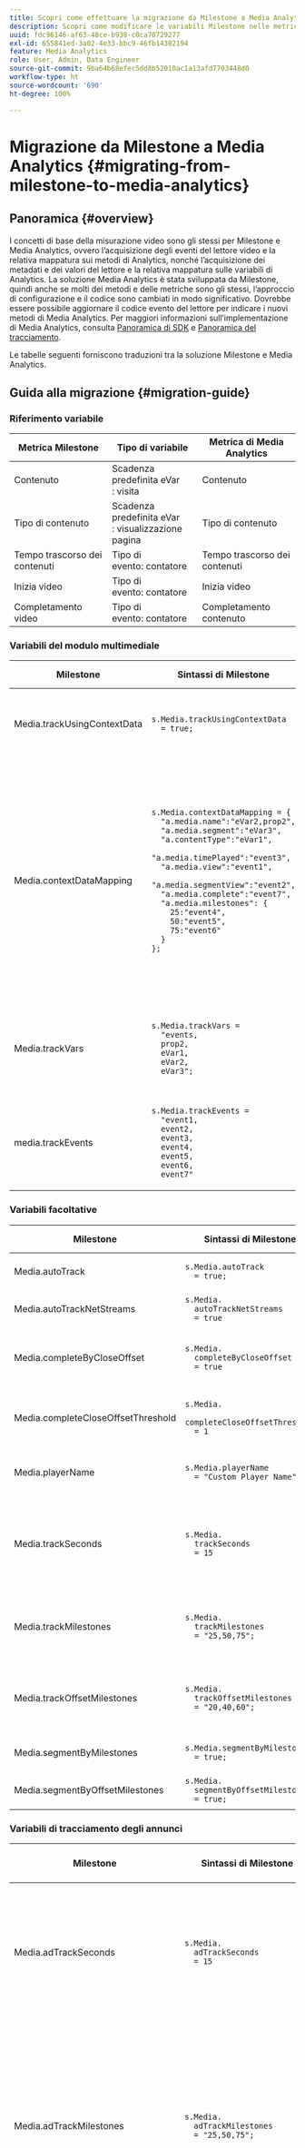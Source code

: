 ```yaml
---
title: Scopri come effettuare la migrazione da Milestone a Media Analytics
description: Scopri come modificare le variabili Milestone nelle metriche di Media Analytics e i metodi del modulo Milestone nella sintassi di Media Analytics.
uuid: fdc96146-af63-48ce-b938-c0ca70729277
exl-id: 655841ed-3a02-4e33-bbc9-46fb14302194
feature: Media Analytics
role: User, Admin, Data Engineer
source-git-commit: 9ba64b68efec5dd8b52010ac1a13afd7703448d0
workflow-type: ht
source-wordcount: '690'
ht-degree: 100%

---
```


# Migrazione da Milestone a Media Analytics {#migrating-from-milestone-to-media-analytics}

## Panoramica {#overview}

I concetti di base della misurazione video sono gli stessi per Milestone e Media Analytics, ovvero l’acquisizione degli eventi del lettore video e la relativa mappatura sui metodi di Analytics, nonché l’acquisizione dei metadati e dei valori del lettore e la relativa mappatura sulle variabili di Analytics. La soluzione Media Analytics è stata sviluppata da Milestone, quindi anche se molti dei metodi e delle metriche sono gli stessi, l’approccio di configurazione e il codice sono cambiati in modo significativo. Dovrebbe essere possibile aggiornare il codice evento del lettore per indicare i nuovi metodi di Media Analytics. Per maggiori informazioni sull’implementazione di Media Analytics, consulta [Panoramica di SDK](/help/legacy/setup/legacy-setup-overview.md) e [Panoramica del tracciamento](/help/use-cases/track-av-playback/track-core-overview.md).

Le tabelle seguenti forniscono traduzioni tra la soluzione Milestone e Media Analytics.

## Guida alla migrazione {#migration-guide}

### Riferimento variabile

| Metrica Milestone | Tipo di variabile | Metrica di Media Analytics |
| --- | --- | --- |
| Contenuto | Scadenza predefinita eVar <br>: visita | Contenuto |
| Tipo di contenuto | Scadenza predefinita eVar <br>: visualizzazione pagina | Tipo di contenuto |
| Tempo trascorso dei contenuti | Tipo di <br>evento: contatore | Tempo trascorso dei contenuti |
| Inizia video | Tipo di <br>evento: contatore | Inizia video |
| Completamento video | Tipo di <br>evento: contatore | Completamento contenuto |


### Variabili del modulo multimediale

| Milestone | Sintassi di Milestone | Media Analytics | Sintassi di Media Analytics |
| --- | --- | --- | --- |
| Media.trackUsingContextData | `s.Media.trackUsingContextData` <br> `  = true;` | N/D | Tutti i dati di Media Analytics vengono inviati solamente utilizzando i dati contestuali. |
| Media.contextDataMapping | `s.Media.contextDataMapping = {` <br> `  "a.media.name":"eVar2,prop2",` <br> `  "a.media.segment":"eVar3",` <br> `  "a.contentType":"eVar1",` <br> `  "a.media.timePlayed":"event3",` <br> `  "a.media.view":"event1",` <br> `  "a.media.segmentView":"event2",` <br> `  "a.media.complete":"event7",` <br> `  "a.media.milestones": {` <br> `    25:"event4",` <br> `    50:"event5",` <br> `    75:"event6"` <br> `  }` <br> `};` | N/D | I dati contestuali di Media Analytics vengono popolati automaticamente in variabili riservate. Mappatura per eVar, prop ed eventi non più necessari all’interno del codice di implementazione. I clienti possono mappare i dati contestuali per le variabili utilizzando le regole di elaborazione. |
| Media.trackVars | `s.Media.trackVars =` <br> `  "events,` <br> `  prop2,` <br> `  eVar1,` <br> `  eVar2,` <br> `  eVar3";` | N/D | Non è più necessario in quanto la mappatura avviene tramite variabili riservate e regole di elaborazione. |
| media.trackEvents | `s.Media.trackEvents =` <br> `  "event1,` <br> `  event2,` <br> `  event3,` <br> `  event4,` <br> `  event5,` <br> `  event6,` <br> `  event7"` | N/D | Non è più necessario in quanto la mappatura avviene tramite variabili riservate e regole di elaborazione. |

### Variabili facoltative

| Milestone | Sintassi di Milestone | Media Analytics | Sintassi di Media Analytics |
| --- | --- | --- | --- |
| Media.autoTrack | `s.Media.autoTrack` <br> `  = true;` | N/D | Le mappature del lettore predefinite non sono più fornite. |
| Media.autoTrackNetStreams | `s.Media.` <br> `  autoTrackNetStreams` <br> `  = true` | N/D | Le mappature del lettore predefinite non sono più fornite. |
| Media.completeByCloseOffset | `s.Media.` <br> `  completeByCloseOffset` <br> `  = true` | N/D | Il completamento del contenuto supporta solo un indicatore di avanzamento al 100%. |
| Media.completeCloseOffsetThreshold | `s.Media.` <br> `  completeCloseOffsetThreshold` <br> `  = 1` | N/D | Il completamento del contenuto supporta solo un indicatore di avanzamento al 100%. |
| Media.playerName | `s.Media.playerName` <br> `  = "Custom Player Name"` | Chiave SDK: playerName;<br> Chiave API: media.playerName | `MediaHeartbeatConfig.` <br> `  playerName` |
| Media.trackSeconds | `s.Media.` <br> `  trackSeconds` <br> `  = 15` | N/D | Media Analytics è impostato su 10 secondi per il contenuto e su 1 secondo per gli annunci. Non sono disponibili altre opzioni. |
| Media.trackMilestones | `s.Media.` <br> `  trackMilestones` <br> `  = "25,50,75";` | N/D | Media Analytics tiene sempre traccia degli indicatori di avanzamento al 10%, 25%, 50%, 75%, 95%. |
| Media.trackOffsetMilestones | `s.Media.` <br> `  trackOffsetMilestones` <br> `  = "20,40,60";` | N/D | Media Analytics tiene sempre traccia degli indicatori di avanzamento al 10%, 25%, 50%, 75%, 95%. |
| Media.segmentByMilestones | `s.Media.segmentByMilestones` <br> `  = true;` | N/D | Il tracciamento automatico non è più disponibile. |
| Media.segmentByOffsetMilestones | `s.Media.` <br> `  segmentByOffsetMilestones` <br> `  = true;` | N/D | Il tracciamento automatico non è più disponibile. |

### Variabili di tracciamento degli annunci

| Milestone | Sintassi di Milestone | Media Analytics | Sintassi di Media Analytics |
| --- | --- | --- | --- |
| Media.adTrackSeconds | `s.Media.` <br> `  adTrackSeconds` <br> `  = 15` | N/D | Media Analytics è impostato su 10 secondi per il contenuto e su 1 secondo per gli annunci. Non sono disponibili altre opzioni. |
| Media.adTrackMilestones | `s.Media.` <br> `  adTrackMilestones` <br> `  = "25,50,75";` | N/D | Per impostazione predefinita, gli indicatori di avanzamento non sono disponibili per gli annunci. Utilizza le metriche calcolate per creare gli indicatori di avanzamento degli annunci. |
| Media.adTrackOffsetMilestones | `s.Media.` <br> `  adTrackOffsetMilestones` <br> `  = "20,40,60";` | N/D | Media Analytics è impostato a 1 secondo per gli annunci. Non sono disponibili altre opzioni. |
| Media.adSegmentByMilestones | `s.Media.` <br> `  adSegmentByMilestones` <br> `  = true;` | N/D | Il tracciamento automatico non è più disponibile. |
| Media.adSegmentByOffsetMilestones | `s.Media.` <br> `  adSegmentByOffsetMilestones` <br> `  = true;` | N/D | Il tracciamento automatico non è più disponibile. |

### Metodi del modulo multimediale

| Milestone | Sintassi di Milestone | Media Analytics | Sintassi di Media Analytics |
| --- | --- | --- | --- |
| Media.open | `s.Media.open(` <br> `  mediaName,` <br> `  mediaLength,` <br> `  mediaPlayerName)` | trackSessionStart | `trackSessionStart(` <br> `  mediaObject,` <br> `  contextData)` |
| mediaName | `mediaName`: (obbligatorio) il nome del video come desideri che venga visualizzato nei rapporti video. | name | `createMediaObject(` <br> `  name,` <br> `  mediaId,` <br> `  length,` <br> `  streamType)` |
| mediaLength | `mediaLength`: (obbligatorio) la durata del video in secondi. | length | `createMediaObject(` <br> `  name,` <br> `  mediaId,` <br> `  length,` <br> `  streamType)` |
| mediaPlayerName | `mediaPlayerName`: (obbligatorio) il nome del lettore multimediale utilizzato per visualizzare il video, come desideri che venga visualizzato nei rapporti video. | playerName | `MediaHeartbeatConfig.` <br> `  playerName` |
| Media.openAd | `s.Media.openAd(` <br> `  name,` <br> `  length,` <br> `  playerName,` <br> `  parentName,` <br> `  parentPod,` <br> `  parentPodPosition,` <br> `  CPM)` | trackEvent | `mediaHeartbeat.trackEvent(` <br> `  MediaHeartbeat.` <br> `    Event.` <br> `    AdBreakStart, ` <br> `  adBreakObject);` <br> `...` <br> `trackEvent(` <br> `  MediaHeartbeat.` <br> `    Event.` <br> `    AdStart, ` <br> `  adObject, ` <br> `  adCustomMetadata);` |
| name | `name`: (obbligatorio) il nome o l’ID dell’annuncio. | name | `createAdObject(` <br> `  name, ` <br> `  adId, ` <br> `  position, ` <br> `  length)` |
| length | `length`: (obbligatorio) la durata dell’annuncio. | length | `createAdObject(` <br> `  name, ` <br> `  adId, ` <br> `  position, ` <br> `  length)` |
| playerName | `playerName`: (obbligatorio) il nome del lettore multimediale utilizzato per visualizzare l’annuncio. | playerName | `MediaHeartbeatConfig.` <br> `  playerName` |
| parentName | `parentName`: il nome o l’ID del contenuto principale in cui l’annuncio è incorporato. | N/D | Ereditato automaticamente. |
| parentPod | `parentPod`: la posizione nel contenuto principale in cui è stato riprodotto l’annuncio. | position | `createAdBreakObject(` <br> `  name, ` <br> `  position, ` <br> `  startTime)` |
| parentPodPosition | `parentPodPosition`: la posizione all’interno del pod in cui viene riprodotto l’annuncio. | position | `createAdObject(` <br> `  name, ` <br> `  adId, ` <br> `  position, ` <br> `  length)` |
| CPM | `CPM`: il CPM o il CPM crittografato (con prefisso “~”) che si applica a questa riproduzione. | N/D | Non disponibile per impostazione predefinita in Media Analytics. |
| Media.click | `s.Media.click(name, offset)` | N/D | Utilizza una chiamata Analytics del collegamento personalizzato per tenere traccia dei clic. |
| Media.close | `s.Media.close(mediaName)` | trackSessionEnd | `trackSessionEnd()` |
| Media.complete | `s.Media.complete(name, offset)` | trackComplete | `trackComplete()` |
| Media.play | `s.Media.play(` <br> `  name,` <br> `  offset,` <br> `  segmentNum,` <br> `  segment, ` <br> `  segmentLength)` | trackPlay | `trackPlay()` |
| Media.stop | `s.Media.stop(mediaName, mediaOffset)` | trackPause <br> o <br> trackEvent | `trackPause()` <br> o `trackEvent(` <br> `  MediaHeartbeat.` <br> `  Event.` <br> `  SeekStart)` <br> o <br> `trackEvent(` <br> `  MediaHeartbeat.` <br> `  Event.` <br> `  BufferStart);` |
| Media.monitor | `s.Media.monitor(s, media)` | Utilizza metadati personalizzati o standard per impostare variabili aggiuntive. | `var customVideoMetadata = ` <br> `{` <br> `  isUserLoggedIn: ` <br> `    "false",` <br> `  tvStation: ` <br> `    "Sample TV station",` <br> `  programmer: ` <br> `    "Sample programmer"` <br> `};` <br> `...` <br> `var standardVideoMetadata ` <br> `  = {};` <br> `standardVideoMetadata` <br> `  [MediaHeartbeat.` <br> `   VideoMetadataKeys.` <br> `   EPISODE] = ` <br> `  "Sample Episode";` <br> `standardVideoMetadata` <br> `  [MediaHeartbeat.` <br> `   VideoMetadataKeys.` <br> `   SHOW] = "Sample Show";` <br> `...` <br> `mediaObject.setValue(` <br> `  MediaHeartbeat.` <br> `  MediaObjectKey.` <br> `  StandardVideoMetadata, ` <br> `  standardVideoMetadata);` |
| Media.track | `s.Media.track(mediaName)` | N/D | La frequenza della chiamata del tracciamento viene impostata automaticamente. |
